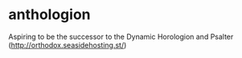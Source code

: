 anthologion
===========

Aspiring to be the successor to the Dynamic Horologion and Psalter (http://orthodox.seasidehosting.st/)
